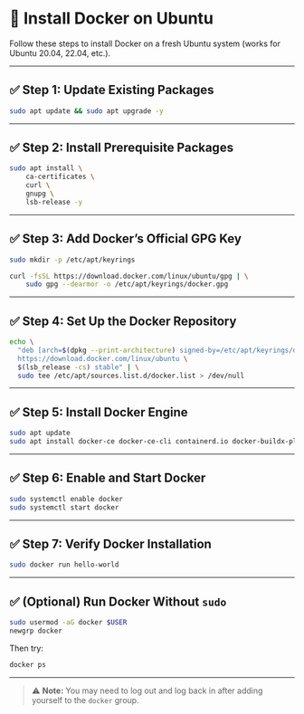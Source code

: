 
# 🐳 Install Docker on Ubuntu

Follow these steps to install Docker on a fresh Ubuntu system (works for Ubuntu 20.04, 22.04, etc.).

---

## ✅ Step 1: Update Existing Packages

```bash
sudo apt update && sudo apt upgrade -y
```
---

## ✅ Step 2: Install Prerequisite Packages

```bash
sudo apt install \
    ca-certificates \
    curl \
    gnupg \
    lsb-release -y
```

---

## ✅ Step 3: Add Docker’s Official GPG Key

```bash
sudo mkdir -p /etc/apt/keyrings

curl -fsSL https://download.docker.com/linux/ubuntu/gpg | \
    sudo gpg --dearmor -o /etc/apt/keyrings/docker.gpg
```

---

## ✅ Step 4: Set Up the Docker Repository

```bash
echo \
  "deb [arch=$(dpkg --print-architecture) signed-by=/etc/apt/keyrings/docker.gpg] \
  https://download.docker.com/linux/ubuntu \
  $(lsb_release -cs) stable" | \
  sudo tee /etc/apt/sources.list.d/docker.list > /dev/null
```

---

## ✅ Step 5: Install Docker Engine

```bash
sudo apt update
sudo apt install docker-ce docker-ce-cli containerd.io docker-buildx-plugin docker-compose-plugin -y
```

---

## ✅ Step 6: Enable and Start Docker

```bash
sudo systemctl enable docker
sudo systemctl start docker
```

---

## ✅ Step 7: Verify Docker Installation

```bash
sudo docker run hello-world
```

---

## ✅ (Optional) Run Docker Without `sudo`

```bash
sudo usermod -aG docker $USER
newgrp docker
```

Then try:

```bash
docker ps
```

---

> ⚠️ **Note:** You may need to log out and log back in after adding yourself to the `docker` group.
